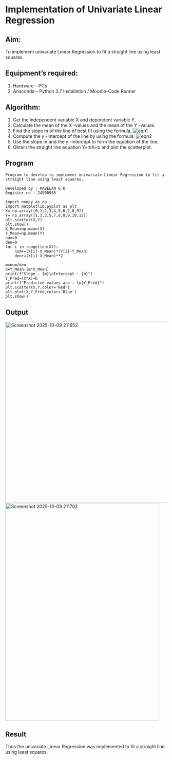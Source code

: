 # Implementation of Univariate Linear Regression
## Aim:
To implement univariate Linear Regression to fit a straight line using least squares.
## Equipment’s required:
1.	Hardware – PCs
2.	Anaconda – Python 3.7 Installation / Moodle-Code Runner
## Algorithm:
1.	Get the independent variable X and dependent variable Y.
2.	Calculate the mean of the X -values and the mean of the Y -values.
3.	Find the slope m of the line of best fit using the formula.
 ![eqn1](./eq1.jpg)
4.	Compute the y -intercept of the line by using the formula:
![eqn2](./eq2.jpg)  
5.	Use the slope m and the y -intercept to form the equation of the line.
6.	Obtain the straight line equation Y=mX+b and plot the scatterplot.
## Program
```
Program to develop to implement univariate Linear Regression to fit a straight line using least squares.

Developed by : KABELAN G K
Register no : 24900985
```
```
import numpy as np
import matplotlib.pyplot as plt
X= np.array([0,1,2,3,4,5,6,7,8,9])
Y= np.array([1,3,2,5,7,8,8,9,10,12])
plt.scatter(X,Y)
plt.show()
X_Mean=np.mean(X)
Y_Mean=np.mean(Y)
num=0
den=0
for i in range(len(X)):
    num+=(X[i]-X_Mean)*(Y[i]-Y_Mean)
    den+=(X[i]-X_Mean)**2

m=num/den
b=Y_Mean-(m*X_Mean)
print(f"Slope : {m}\nIntercept : {b}")
Y_Pred=(m*X)+b
print(f"Predicted values are : \n{Y_Pred}")
plt.scatter(X,Y,color='Red')
plt.plot(X,Y_Pred,color='Blue')
plt.show()

```
## Output
<img width="506" height="564" alt="Screenshot 2025-10-09 211652" src="https://github.com/user-attachments/assets/42ec11a7-0ade-4317-92fc-d1001a6e2e25" />

<img width="479" height="677" alt="Screenshot 2025-10-09 211702" src="https://github.com/user-attachments/assets/b1be6604-56a8-4160-a481-c148f713d167" />

## Result
Thus the univariate Linear Regression was implemented to fit a straight line using least squares.
